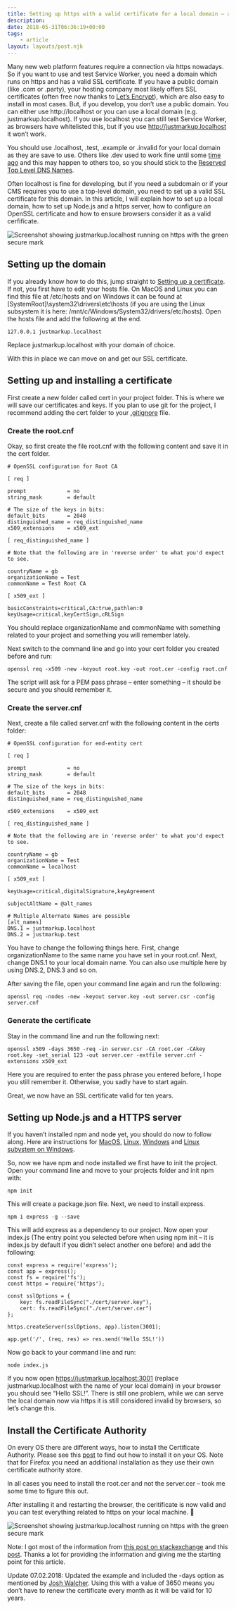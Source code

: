```yaml
---
title: Setting up https with a valid certificate for a local domain – and use it with Node.js
description: 
date: 2018-05-31T06:36:19+00:00
tags:
    - article
layout: layouts/post.njk
---
```


Many new web platform features require a connection via https nowadays. So if you want to use and test Service Worker, you need a domain which runs on https and has a valid SSL certificate. If you have a public domain (like .com or .party), your hosting company most likely offers SSL certificates (often free now thanks to [Let’s Encrypt](https://letsencrypt.org/)), which are also easy to install in most cases. But, if you develop, you don’t use a public domain. You can either use http://localhost or you can use a local domain (e.g. justmarkup.localhost). If you use localhost you can still test Service Worker, as browsers have whitelisted this, but if you use http://justmarkup.localhost it won’t work.

You should use .localhost, .test, .example or .invalid for your local domain as they are save to use. Others like .dev used to work fine until some [time ago](https://medium.engineering/use-a-dev-domain-not-anymore-95219778e6fd) and this may happen to others too, so you should stick to the [Reserved Top Level DNS Names](https://tools.ietf.org/html/rfc2606).

Often localhost is fine for developing, but if you need a subdomain or if your CMS requires you to use a top-level domain‚ you need to set up a valid SSL certificate for this domain. In this article, I will explain how to set up a local domain, how to set up Node.js and a https server, how to configure an OpenSSL certificate and how to ensure browsers consider it as a valid cerfificate.

![Screenshot showing justmarkup.localhost running on https with the green secure mark](https://justmarkup.com/log/wp-content/uploads/2018/05/https.png)

Setting up the domain
---------------------

If you already know how to do this, jump straight to [Setting up a certificate](#setupcertificate). If not, you first have to edit your hosts file. On MacOS and Linux you can find this file at /etc/hosts and on Windows it can be found at \[SystemRoot\]\\system32\\drivers\\etc\\hosts (if you are using the Linux subsystem it is here: /mnt/c/Windows/System32/drivers/etc/hosts). Open the hosts file and add the following at the end.

    127.0.0.1 justmarkup.localhost

Replace justmarkup.localhost with your domain of choice.

With this in place we can move on and get our SSL certificate.

Setting up and installing a certificate
---------------------------------------

First create a new folder called cert in your project folder. This is where we will save our certificates and keys. If you plan to use git for the project, I recommend adding the cert folder to your [.gitignore](https://git-scm.com/docs/gitignore) file.

### Create the root.cnf

Okay, so first create the file root.cnf with the following content and save it in the cert folder.

    # OpenSSL configuration for Root CA
    
    [ req ]
    
    prompt             = no
    string_mask        = default
    
    # The size of the keys in bits:
    default_bits       = 2048
    distinguished_name = req_distinguished_name
    x509_extensions    = x509_ext
    
    [ req_distinguished_name ]
    
    # Note that the following are in 'reverse order' to what you'd expect to see.
    
    countryName = gb
    organizationName = Test
    commonName = Test Root CA
    
    [ x509_ext ]
    
    basicConstraints=critical,CA:true,pathlen:0
    keyUsage=critical,keyCertSign,cRLSign
    

You should replace organizationName and commonName with something related to your project and something you will remember lately.

Next switch to the command line and go into your cert folder you created before and run:

    openssl req -x509 -new -keyout root.key -out root.cer -config root.cnf

The script will ask for a PEM pass phrase – enter something – it should be secure and you should remember it.

### Create the server.cnf

Next, create a file called server.cnf with the following content in the certs folder:

    # OpenSSL configuration for end-entity cert
    
    [ req ]
    
    prompt             = no
    string_mask        = default
    
    # The size of the keys in bits:
    default_bits       = 2048
    distinguished_name = req_distinguished_name
    
    x509_extensions    = x509_ext
    
    [ req_distinguished_name ]
    
    # Note that the following are in 'reverse order' to what you'd expect to see.
    
    countryName = gb
    organizationName = Test
    commonName = localhost
    
    [ x509_ext ]
    
    keyUsage=critical,digitalSignature,keyAgreement
    
    subjectAltName = @alt_names
    
    # Multiple Alternate Names are possible
    [alt_names]
    DNS.1 = justmarkup.localhost
    DNS.2 = justmarkup.test
    

You have to change the following things here. First, change organizationName to the same name you have set in your root.cnf. Next, change DNS.1 to your local domain name. You can also use multiple here by using DNS.2, DNS.3 and so on.

After saving the file, open your command line again and run the following:

    openssl req -nodes -new -keyout server.key -out server.csr -config server.cnf

### Generate the certificate

Stay in the command line and run the following next:

    openssl x509 -days 3650 -req -in server.csr -CA root.cer -CAkey root.key -set_serial 123 -out server.cer -extfile server.cnf -extensions x509_ext

Here you are required to enter the pass phrase you entered before, I hope you still remember it. Otherwise, you sadly have to start again.

Great, we now have an SSL certificate valid for ten years.

Setting up Node.js and a HTTPS server
-------------------------------------

If you haven’t installed npm and node yet, you should do now to follow along. Here are instructions for [MacOS](https://nodesource.com/blog/installing-nodejs-tutorial-mac-os-x/), [Linux](https://www.ostechnix.com/install-node-js-linux/), [Windows](http://blog.teamtreehouse.com/install-node-js-npm-windows) and [Linux subystem on Windows](https://daverupert.com/2018/04/developing-on-windows-with-wsl-and-visual-studio-code/#installing-node).

So, now we have npm and node installed we first have to init the project. Open your command line and move to your projects folder and init npm with:

    npm init

This will create a package.json file. Next, we need to install express.

    npm i express -g --save

This will add express as a dependency to our project. Now open your index.js (The entry point you selected before when using npm init – it is index.js by default if you didn’t select another one before) and add the following:

    const express = require('express');
    const app = express();
    const fs = require('fs');
    const https = require('https');
    
    const sslOptions = {
        key: fs.readFileSync("./cert/server.key"),
        cert: fs.readFileSync("./cert/server.cer")
    };
    
    https.createServer(sslOptions, app).listen(3001);
    
    app.get('/', (req, res) => res.send('Hello SSL!'))

Now go back to your command line and run:

    node index.js

If you now open https://justmarkup.localhost:3001 (replace justmarkup.localhost with the name of your local domain) in your browser you should see “Hello SSL!”. There is still one problem, while we can serve the local domain now via https it is still considered invalid by browsers, so let’s change this.

Install the Certificate Authority
---------------------------------

On every OS there are different ways, how to install the Certificate Authority. Please see this [post](https://www.dionysopoulos.me/255-forge-your-own-ssl-certificates-for-local-development.html#Install_the_Certificate_Authority_529) to find out how to install it on your OS. Note that for Firefox you need an additional installation as they use their own certificate authority store.

In all cases you need to install the root.cer and not the server.cer – took me some time to figure this out.

After installing it and restarting the browser, the ceritificate is now valid and you can test everything related to https on your local machine. 🎉

![Screenshot showing justmarkup.localhost running on https with the green secure mark](https://justmarkup.com/log/wp-content/uploads/2018/05/https.png)

Note: I got most of the information from [this post on stackexchange](https://unix.stackexchange.com/questions/382786/the-correct-way-of-implementing-ssl-on-localhost/382811#382811) and this [post](https://www.dionysopoulos.me/255-forge-your-own-ssl-certificates-for-local-development.html#Install_the_Certificate_Authority_529
). Thanks a lot for providing the information and giving me the starting point for this article.

Update 07.02.2018: Updated the example and included the -days option as mentioned by [Josh Walcher](https://twitter.com/josh_walcher). Using this with a value of 3650 means you don’t have to renew the certificate every month as it will be valid for 10 years.
